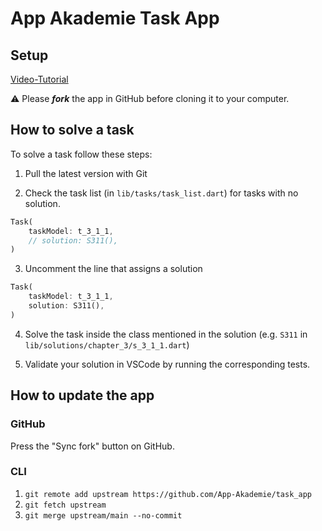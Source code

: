 # App Akademie Task App

## Setup

[Video-Tutorial](https://www.youtube.com/watch?v=VHsAfd0oumM)

⚠️ Please ***fork*** the app in GitHub before cloning it to your computer.

## How to solve a task

To solve a task follow these steps:

1. Pull the latest version with Git

2. Check the task list (in `lib/tasks/task_list.dart`) for tasks with no solution.
```dart
Task(
    taskModel: t_3_1_1,
    // solution: S311(),
)
```

3. Uncomment the line that assigns a solution
```dart
Task(
    taskModel: t_3_1_1,
    solution: S311(),
)
```

4. Solve the task inside the class mentioned in the solution (e.g. `S311` in `lib/solutions/chapter_3/s_3_1_1.dart`)

5. Validate your solution in VSCode by running the corresponding tests.

## How to update the app

### GitHub 

Press the "Sync fork" button on GitHub.

### CLI

1. `git remote add upstream https://github.com/App-Akademie/task_app`
2. `git fetch upstream`
3. `git merge upstream/main --no-commit`